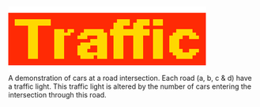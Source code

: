 ![Logo](https://github.com/sayersauce/Traffic/blob/master/res/title.png "Logo")
<br>
A demonstration of cars at a road intersection.
Each road (a, b, c & d) have a traffic light. This traffic light is altered by the number of cars entering the intersection through this road.
<br>

